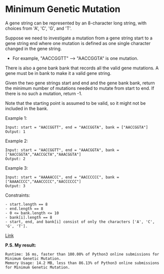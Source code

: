 # Minimum Genetic Mutation #

A gene string can be represented by an 8-character long string, with choices from 'A', 'C', 'G', and 'T'.

Suppose we need to investigate a mutation from a gene string start to a gene string end where one mutation is defined as one single character changed in the gene string.

- For example, "AACCGGTT" --> "AACCGGTA" is one mutation.

There is also a gene bank bank that records all the valid gene mutations. A gene must be in bank to make it a valid gene string.

Given the two gene strings start and end and the gene bank bank, return the minimum number of mutations needed to mutate from start to end. If there is no such a mutation, return -1.

Note that the starting point is assumed to be valid, so it might not be included in the bank.

Example 1:
```
Input: start = "AACCGGTT", end = "AACCGGTA", bank = ["AACCGGTA"]
Output: 1
```

Example 2:
```
Input: start = "AACCGGTT", end = "AAACGGTA", bank = ["AACCGGTA","AACCGCTA","AAACGGTA"]
Output: 2
```

Example 3:
```
Input: start = "AAAAACCC", end = "AACCCCCC", bank = ["AAAACCCC","AAACCCCC","AACCCCCC"]
Output: 3
```

Constraints:
```
- start.length == 8
- end.length == 8
- 0 <= bank.length <= 10
- bank[i].length == 8
- start, end, and bank[i] consist of only the characters ['A', 'C', 'G', 'T'].
```
[Link](https://leetcode.com/problems/minimum-genetic-mutation/)


**P.S. My result:**
```
Runtime: 16 ms, faster than 100.00% of Python3 online submissions for Minimum Genetic Mutation.
Memory Usage: 14.2 MB, less than 86.13% of Python3 online submissions for Minimum Genetic Mutation.
```